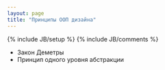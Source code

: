```yaml
---
layout: page
title: "Принципы ООП дизайна"
---
```

{% include JB/setup %}
{% include JB/comments %}

* Закон Деметры
* Принцип одного уровня абстракции


